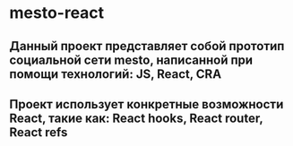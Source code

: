 # mesto-react
## Данный проект представляет собой прототип социальной сети mesto, написанной при помощи технологий: JS, React, CRA
## Проект использует конкретные возможности React, такие как: React hooks, React router, React refs
